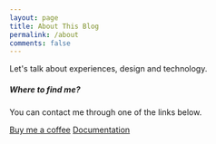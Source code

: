 ```yaml
---
layout: page
title: About This Blog
permalink: /about
comments: false
---
```


<div class="row justify-content-between">
<div class="col-md-8 pr-5">

<p>Let's talk about experiences, design and technology.</p>


</div>

<div class="col-md-4">

<div class="sticky-top sticky-top-80">
<h5>Where to find me?</h5>

<p>You can contact me through one of the links below.</p>

<a target="_blank" href="https://www.wowthemes.net/donate/" class="btn btn-danger">Buy me a coffee</a> <a target="_blank" href="https://bootstrapstarter.com/bootstrap-templates/template-mediumish-bootstrap-jekyll/" class="btn btn-warning">Documentation</a>

</div>
</div>
</div>
